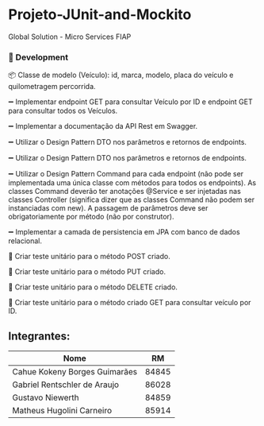 # Projeto-JUnit-and-Mockito

Global Solution - Micro Services FIAP


### :wrench: Development

:package: Classe de modelo (Veículo): id, marca, modelo, placa do veículo e quilometragem percorrida.

:heavy_minus_sign: Implementar endpoint GET para consultar Veículo por ID e endpoint
GET para consultar todos os Veículos.

:heavy_minus_sign: Implementar a documentação da API Rest em Swagger.

:heavy_minus_sign: Utilizar o Design Pattern DTO nos parâmetros e retornos de endpoints.

:heavy_minus_sign: Utilizar o Design Pattern DTO nos parâmetros e retornos de endpoints.
 
:heavy_minus_sign: Utilizar o Design Pattern Command para cada endpoint (não pode ser
implementada uma única classe com métodos para todos os endpoints). As classes Command deverão ter anotações @Service e ser injetadas nas classes Controller (significa dizer que as classes Command não podem ser instanciadas com new). A passagem de parâmetros deve ser obrigatoriamente por método (não por construtor).

:heavy_minus_sign: Implementar a camada de persistencia em JPA com banco de dados relacional.

:test_tube: Criar teste unitário para o método POST criado.

:test_tube: Criar teste unitário para o método PUT criado.

:test_tube: Criar teste unitário para o método DELETE criado.

:test_tube: Criar teste unitário para o método criado GET para consultar veículo por
ID.



## Integrantes: 
| Nome | RM |
| ------ | ------ |
| Cahue Kokeny Borges Guimarães | 84845 |
| Gabriel Rentschler de Araujo | 86028 |
| Gustavo Niewerth | 84859 |
| Matheus Hugolini Carneiro | 85914 |
